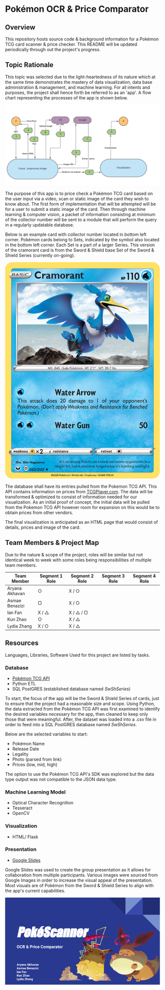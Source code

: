 
# Pokémon OCR & Price Comparator

## Overview

This repository hosts source code & background information for a Pokémon TCG card scanner & price checker. This README will be updated periodically through out the project's progress.

## Topic Rationale

This topic was selected due to the light-heartedness of its nature which at the same time demonstrates the mastery of data visualization, data base administration & management, and machine learning. For all intents and purposes, the project shall hence forth be referred to as an 'app'. A flow chart representing the processes of the app is shown below.

![process](/Resources/updated_process.png)

The purpose of this app is to price check a Pokémon TCG card based on the user input via a video, scan or static image of the card they wish to know about. The first form of implementation that will be attempted will be for a user to submit a static image of the card. Then through machine learning & computer vision, a packet of information consisting at minimum of the collector number will be sent to a module that will perform the query in a regularly updatable database.

Below is an example card with collector number located in bottom left corner. Pokémon cards belong to Sets, indicated by the symbol also located in the bottom left corner. Each Set is a part of a larger Series. This version of the cramorant card is from the Sword & Shield base Set of the Sword & Shield Series (currently on-going).

![cramorant](/Resources/cramorant.png)

The database shall have its entries pulled from the Pokemon TCG API. This API contains information on prices from [TCGPlayer.com](https://www.tcgplayer.com/). The data will be transformed & optimized to consist of information needed for our visualization. As an initial proof of concept, the initial data will be pulled from the Pokemon TCG API however room for expansion on this would be to obtain prices from other vendors.

The final visualization is anticipated as an HTML page that would consist of details, prices and image of the card.

## Team Members & Project Map

Due to the nature & scope of the project, roles will be similar but not identical week to week with some roles being responsibilities of multiple team members.

| Team Member    | Segment 1 Role  | Segment 2 Role | Segment 3 Role | Segment 4 Role |
|----------------|--------------|-------------|-------------|-------------|
| Aryana Akhavan | ○            | X / ○            |             |             |
| Asmae Benazizi | ▢            | X / ○            |             |             |
| Ian Fan        | X / △        | X / △ / ▢        |             |             |
| Kun Zhao       | ○            | X / △            |             |             |
| Lydia Zhang    | X / ○        | X / △            |             |             |


## Resources

Languages, Libraries, Software Used for this project are listed by tasks.

### Database

* [Pokémon TCG API](https://pokemontcg.io/)
* Python ETL
* SQL PostGRES (established database named *SwShSeries*)

To start, the focus of the app will be the Sword & Shield Series of cards, just to ensure that the project had a reasonable size and scope. Using Python, the data extracted from the Pokémon TCG API was first examined to identify the desired variables necessary for the app, then cleaned to keep only those that were meaningful. After, the dataset was loaded into a .csv file in order to feed into a SQL PostGRES database named *SwShSeries*.

Below are the selected variables to start:
* Pokémon Name
* Release Date
* Legality
* Photo (parsed from link)
* Prices (low, mid, high)

The option to use the Pokémon TCG API's SDK was explored but the data type output was not compatible to the JSON data type.

### Machine Learning Model

* Optical Character Recognition
* Tesseract
* OpenCV

### Visualization

* HTML/ Flask

### Presentation

* [Google Slides](https://docs.google.com/presentation/d/1qF4vChUlj-rcls2imSxiKIAQhV3nn66cnlHZGZnHb6g/edit?usp=sharing)

Google Slides was used to create the group presentation as it allows for collaboration from multiple participants. Various images were sourced from Google Images in order to increase the visual appeal of the presentation. Most visuals are of Pokémon from the Sword & Shield Series to align with the app's current capabilities.

![PokeScanner](/Resources/slides/PokeScanner.png)
